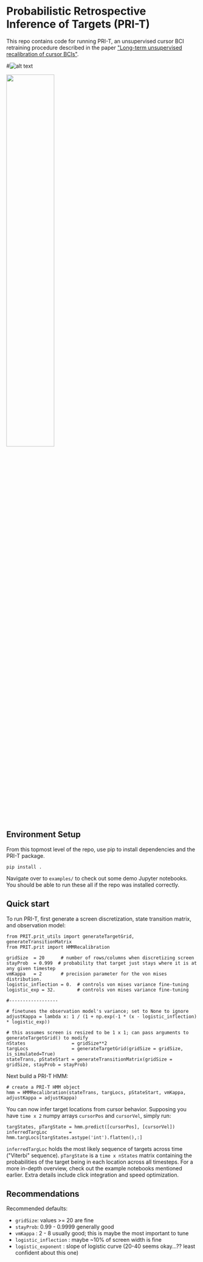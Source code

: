 # Probabilistic Retrospective Inference of Targets (PRI-T)

This repo contains code for running PRI-T, an unsupervised cursor BCI retraining procedure described in the paper ["Long-term unsupervised recalibration of cursor BCIs"](https://www.biorxiv.org/content/10.1101/2023.02.03.527022v1).

#![alt text](/resources/PRIT_example.gif "Logo Title Text 1")

<img src="/resources/PRIT_example.gif" width=50% height=50%>

## Environment Setup

From this topmost level of the repo, use pip to install dependencies and the PRI-T package.

```
pip install .
```

Navigate over to `examples/` to check out some demo Jupyter notebooks. You should be able to run these all if the repo was installed correctly.


## Quick start 


To run PRI-T, first generate a screen discretization, state transition matrix, and observation model:

```
from PRIT.prit_utils import generateTargetGrid, generateTransitionMatrix
from PRIT.prit import HMMRecalibration

gridSize  = 20      # number of rows/columns when discretizing screen
stayProb  = 0.999  # probability that target just stays where it is at any given timestep
vmKappa   = 2       # precision parameter for the von mises distribution.
logistic_inflection = 0.  # controls von mises variance fine-tuning
logistic_exp = 32.        # controls von mises variance fine-tuning

#------------------

# finetunes the observation model's variance; set to None to ignore
adjustKappa = lambda x: 1 / (1 + np.exp(-1 * (x - logistic_inflection) * logistic_exp)) 

# this assumes screen is resized to be 1 x 1; can pass arguments to generateTargetGrid() to modify
nStates                 = gridSize**2
targLocs                = generateTargetGrid(gridSize = gridSize, is_simulated=True)
stateTrans, pStateStart = generateTransitionMatrix(gridSize = gridSize, stayProb = stayProb)

```

Next build a PRI-T HMM:

```
# create a PRI-T HMM object
hmm = HMMRecalibration(stateTrans, targLocs, pStateStart, vmKappa, adjustKappa = adjustKappa)
```

You can now infer target locations from cursor behavior. Supposing you have `time x 2` numpy arrays `cursorPos` and `cursorVel`, simply run:

```
targStates, pTargState = hmm.predict([cursorPos], [cursorVel])
inferredTargLoc        = hmm.targLocs[targStates.astype('int').flatten(),:]
```
`inferredTargLoc` holds the most likely sequence of targets across time ("Viterbi" sequence). `pTargState` is a `time x nStates` matrix containing the probabilities of the target being in each location across all timesteps. For a more in-depth overview, check out the example notebooks mentioned earlier. Extra details include click integration and speed optimization.


## Recommendations

Recommended defaults:

- `gridSize`: values >= 20 are fine
- `stayProb`: 0.99 - 0.9999 generally good
- `vmKappa` : 2 - 8 usually good; this is maybe the most important to tune
- `logistic_inflection` : maybe ~10% of screen width is fine
- `logistic_exponent` : slope of logistic curve (20-40 seems okay...?? least confident about this one)

